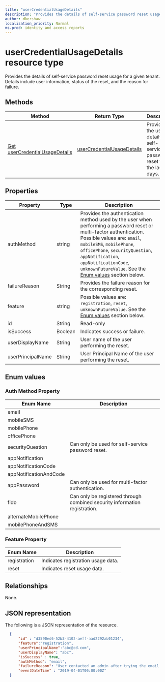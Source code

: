 ```yaml
---
title: "userCredentialUsageDetails"
description: "Provides the details of self-service password reset usage for a given tenant."
author: dkershaw
localization_priority: Normal
ms.prod: identity and access reports
---
```


# userCredentialUsageDetails resource type

Provides the details of self-service password reset usage for a given tenant. Details include user information, status of the reset, and the reason for failure.

## Methods

| Method | Return Type | Description |
| ------ | ----------- | ----------- |
| [Get userCredentialUsageDetails](../api/usercredentialusagedetails_get.md) | [userCredentialUsageDetails](usercredentialusagedetails.md) | Provides the usage details on self-service password reset for the last 30 days. |


## Properties

| Property | Type | Description | 
| -------- | ---- | ----------- |
| authMethod | string | Provides the authentication method used by the user when performing a password reset or multi-factor authentication. Possible values are: `email`, `mobileSMS`, `mobilePhone`, `officePhone`, `securityQuestion`, `appNotification`, `appNotificationCode`, `unknownFutureValue`. See the [Enum values](#enum-values) section below. |
| failureReason | String | Provides the failure reason for the corresponding reset. |
| feature | string | Possible values are: `registration`, `reset`, `unknownFutureValue`. See the [Enum values](#Enum-values-Details) section below. |
| id | String | Read-only | Unique Id of the activity. |
| isSuccess | Boolean | Indicates success or failure. |
| userDisplayName | String | User name of the user performing the reset. |
| userPrincipalName | String | User Principal Name of the user performing the reset. |

## Enum values

### Auth Method Property

| Enum Name | Description |
| --------- | ----------- |
| email | |
| mobileSMS | |
| mobilePhone | |
| officePhone | |
| securityQuestion | Can only be used for self-service password reset. |
| appNotification | |
| appNotificationCode | |
| appNotificationAndCode | |
| appPassword | Can only be used for multi-factor authentication. |
| fido | Can only be registered through combined security information registration. |
| alternateMobilePhone | |
| mobilePhoneAndSMS | |


### Feature Property

| Enum Name | Description |
| --------- | ----------- |
| registration | Indicates registration usage data. |
| reset| Indicates reset usage data. |

## Relationships

None.

## JSON representation


The following is a JSON representation of the resource.

<!-- {
  "blockType": "resource",
  "optionalProperties": [

  ],
  "@odata.type": "microsoft.graph.userCredentialUsageDetails"
}-->

```json
  {
      "id" : "d3590ed6-52b3-4102-aeff-aad2292ab01234",
      "feature":"registration",
      "userPrincipalName":"abc@cd.com",
      "userDisplayName": "abc",
      "isSuccess" : true,
      "authMethod": "email",
      "failureReason": "User contacted an admin after trying the email verification option",
      "eventDateTime" : "2019-04-01T00:00:00Z"
  }

```

<!-- uuid: 8fcb5dbc-d5aa-4681-8e31-b001d5168d79
2015-10-25 14:57:30 UTC -->
<!-- {
  "type": "#page.annotation",
  "description": "userCredentialUsageDetails resource",
  "keywords": "",
  "section": "documentation",
  "tocPath": ""
}-->
